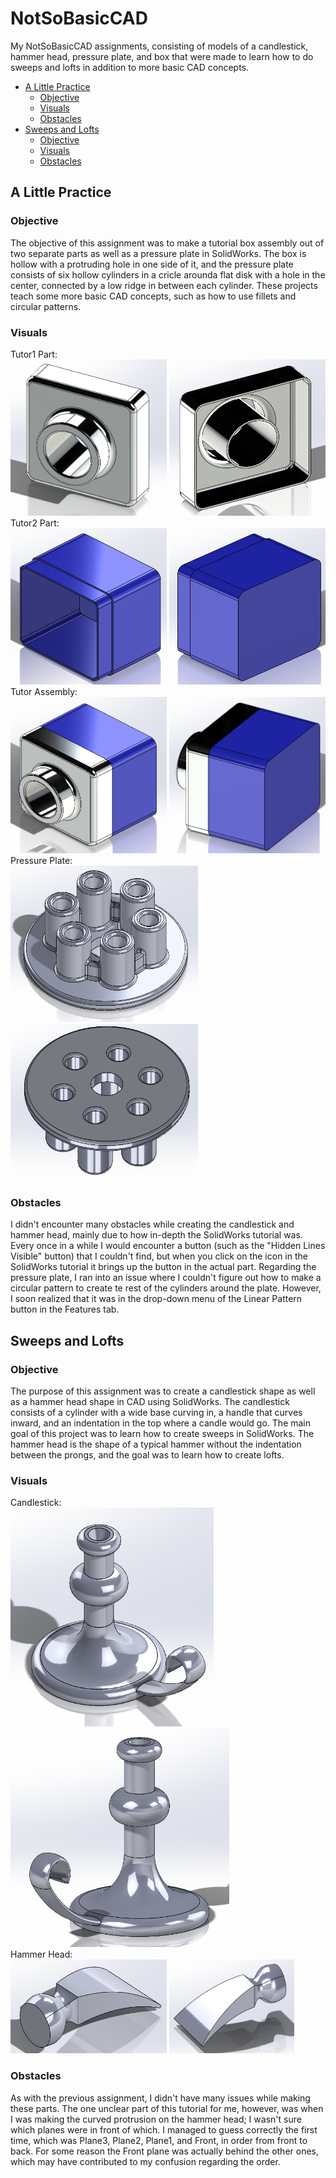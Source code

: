 # NotSoBasicCAD
My NotSoBasicCAD assignments, consisting of models of a candlestick, hammer head, pressure plate, and box that were made to learn how to do sweeps and lofts in addition to more basic CAD concepts.

- [A Little Practice](https://github.com/lschenc41/NotSoBasicCAD/blob/master/README.md#a-little-practice)
  - [Objective](https://github.com/lschenc41/NotSoBasicCAD/blob/master/README.md#objective)
  - [Visuals](https://github.com/lschenc41/NotSoBasicCAD/blob/master/README.md#visuals)
  - [Obstacles](https://github.com/lschenc41/NotSoBasicCAD/blob/master/README.md#obstacles)
- [Sweeps and Lofts](https://github.com/lschenc41/NotSoBasicCAD/blob/master/README.md#sweeps-and-lofts)
  - [Objective](https://github.com/lschenc41/NotSoBasicCAD/blob/master/README.md#objective-1)
  - [Visuals](https://github.com/lschenc41/NotSoBasicCAD/blob/master/README.md#visuals-1)
  - [Obstacles](https://github.com/lschenc41/NotSoBasicCAD/blob/master/README.md#obstacles-1)
## A Little Practice
### Objective
The objective of this assignment was to make a tutorial box assembly out of two separate parts as well as a pressure plate in SolidWorks. The box is hollow with a protruding hole in one side of it, and the pressure plate consists of six hollow cylinders in a cricle arounda flat disk with a hole in the center, connected by a low ridge in between each cylinder. These projects teach some more basic CAD concepts, such as how to use fillets and circular patterns.
### Visuals
Tutor1 Part:\
<img src="https://github.com/lschenc41/NotSoBasicCAD/blob/master/Media/Tutor1-1.PNG" alt="Tutor1-1" width="250" height="250"> <img src="https://github.com/lschenc41/NotSoBasicCAD/blob/master/Media/Tutor1-2.PNG" alt="Tutor1-2" width="250" height="250">\
Tutor2 Part:\
<img src="https://github.com/lschenc41/NotSoBasicCAD/blob/master/Media/Tutor2-1.PNG" alt="Tutor2-1" width="250" height="250"> <img src="https://github.com/lschenc41/NotSoBasicCAD/blob/master/Media/Tutor2-2.PNG" alt="Tutor2-2" width="250" height="250">\
Tutor Assembly:\
<img src="https://github.com/lschenc41/NotSoBasicCAD/blob/master/Media/TutorAsm1.PNG" alt="TutorAsm1" width="250" height="250"> <img src="https://github.com/lschenc41/NotSoBasicCAD/blob/master/Media/TutorAsm2.PNG" alt="TutorAsm2" width="250" height="250">\
Pressure Plate:\
<img src="https://github.com/lschenc41/NotSoBasicCAD/blob/master/Media/PressurePlate1.PNG" alt="PressurePlate1" width="300" height="250"> <img src="https://github.com/lschenc41/NotSoBasicCAD/blob/master/Media/PressurePlate2.PNG" alt="PressurePlate2" width="300" height="250">
### Obstacles
I didn't encounter many obstacles while creating the candlestick and hammer head, mainly due to how in-depth the SolidWorks tutorial was. Every once in a while I would encounter a button (such as the "Hidden Lines Visible" button) that I couldn't find, but when you click on the icon in the SolidWorks tutorial it brings up the button in the actual part. Regarding the pressure plate, I ran into an issue where I couldn't figure out how to make a circular pattern to create te rest of the cylinders around the plate. However, I soon realized that it was in the drop-down menu of the Linear Pattern button in the Features tab.
## Sweeps and Lofts
### Objective
The purpose of this assignment was to create a candlestick shape as well as a hammer head shape in CAD using SolidWorks. The candlestick consists of a cylinder with a wide base curving in, a handle that curves inward, and an indentation in the top where a candle would go. The main goal of this project was to learn how to create sweeps in SolidWorks. The hammer head is the shape of a typical hammer without the indentation between the prongs, and the goal was to learn how to create lofts. 
### Visuals
Candlestick:\
<img src="https://github.com/lschenc41/NotSoBasicCAD/blob/master/Media/Cstick1.PNG" alt="Candlestick1" width="325" height="350"> <img src="https://github.com/lschenc41/NotSoBasicCAD/blob/master/Media/Cstick2.PNG" alt="Candlestick2" width="350" height="350">\
Hammer Head:\
<img src="https://github.com/lschenc41/NotSoBasicCAD/blob/master/Media/Hammer1.PNG" alt="Hammer1" width="250" height="150"> <img src="https://github.com/lschenc41/NotSoBasicCAD/blob/master/Media/Hammer2.PNG" alt="Hammer2" width="200" height="150">
### Obstacles
As with the previous assignment, I didn't have many issues while making these parts. The one unclear part of this tutorial for me, however, was when I was making the curved protrusion on the hammer head; I wasn't sure which planes were in front of which. I managed to guess correctly the first time, which was Plane3, Plane2, Plane1, and Front, in order from front to back. For some reason the Front plane was actually behind the other ones, which may have contributed to my confusion regarding the order.
